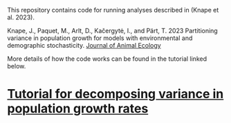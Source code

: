 This repository contains code for running analyses described in (Knape et al. 2023).

Knape, J., Paquet, M., Arlt, D., Kačergytė, I., and Pärt, T. 2023 Partitioning variance in population growth for models with environmental and demographic stochasticity. [Journal of Animal Ecology](http://doi.org/10.1111/1365-2656.13990)

More details of how the code works can be found in the tutorial linked below.

# [Tutorial for decomposing variance in population growth rates](https://jknape.github.io/variance-decomp/)
